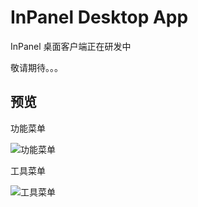 # InPanel Desktop App

InPanel 桌面客户端正在研发中

敬请期待。。。

## 预览

功能菜单

<img src="/images/desktop/menu-features@2x.png" alt="功能菜单">

工具菜单

<img src="/images/desktop/menu-utils@2x.png" alt="工具菜单">
